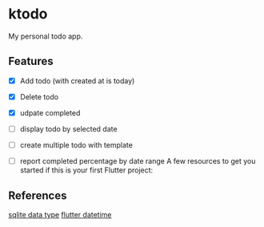 # ktodo

My personal todo app.

## Features

- [x] Add todo (with created at is today)
- [x] Delete todo
- [x] udpate completed
- [ ] display todo by selected date
- [ ] create multiple todo with template
- [ ] report completed percentage by date range
A few resources to get you started if this is your first Flutter project:


## References

[sqlite data type](https://www.sqlite.org/datatype3.html)
[flutter datetime](https://api.flutter.dev/flutter/dart-core/DateTime-class.html)


